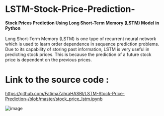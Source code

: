 # LSTM-Stock-Price-Prediction-
<b>Stock Prices Prediction Using Long Short-Term Memory (LSTM) Model in Python</b><br><br>
Long Short-Term Memory (LSTM) is one type of recurrent neural network which is used to learn order dependence in sequence prediction problems. Due to its capability of storing past information, LSTM is very useful in predicting stock prices. This is because the prediction of a future stock price is dependent on the previous prices.


# Link to the source code : 
https://github.com/FatimaZahraHASBI/LSTM-Stock-Price-Prediction-/blob/master/stock_price_lstm.ipynb

![image](https://user-images.githubusercontent.com/63150702/210535546-d7295a65-7d3a-41c5-a2d5-09ea249aaa43.png)
